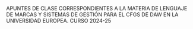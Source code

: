 APUNTES DE CLASE CORRESPONDIENTES A LA MATERIA DE LENGUAJE DE MARCAS Y SISTEMAS DE GESTIÓN PARA EL CFGS DE DAW EN LA UNIVERSIDAD EUROPEA. CURSO 2024-25
